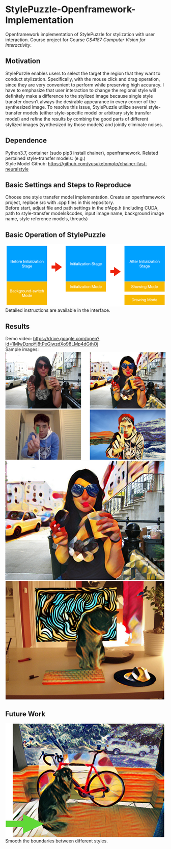 # StylePuzzle-Openframework-Implementation
Openframework implementation of StylePuzzle for stylization with user interaction.
Course project for Course *CS4187 Computer Vision for Interactivity*.

## Motivation
StylePuzzle enables users to select the target the region that they want to conduct stylization. Speciﬁcally, with the mouse click and drag operation, since they are very convenient to perform while preserving high accuracy. I have to emphasize that user interaction to change the regional style will deﬁnitely make a difference to the stylized image because single style transfer doesn’t always the desirable appearance in every corner of the synthesized image. To resolve this issue, StylePuzzle utilize several style-transfer models (either style-speciﬁc model or arbitrary style transfer model) and reﬁne the results by combing the good parts of different stylized images (synthesized by those models) and jointly eliminate noises.

## Dependence
Python3.7, container (sudo pip3 install chainer), openframework.
Related pertained style-transfer models: (e.g.)  
Style Model Github: https://github.com/yusuketomoto/chainer-fast-neuralstyle 

## Basic Settings and Steps to Reproduce
Choose one style transfer model implementation.
Create an openframework project, replace src with .cpp files in this repository.  
Before start, adjust file and path settings in the ofApp.h (including CUDA, path to style-transfer models&codes, input image name, background image name, style reference models, threads)

## Basic Operation of StylePuzzle
![](flowchart.png)  
Detailed instructions are available in the interface.

## Results
Demo video: https://drive.google.com/open?id=1MIwDznpYj8tPeGjwzdXo98LMp4dGthOj  
Sample images:
![](compare1.png)
![](compare2.png)
![](result1.png)
![](result2.png)

## Future Work
![](limitation.png)  
 Smooth the boundaries between different styles.


